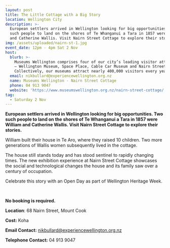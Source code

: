 ```yaml
---
layout: post
title: The Little Cottage with a Big Story
location: Wellington City
description: >-
  European settlers arrived in Wellington looking for big opportunities. Two
  such people to land on the shores of Te Whanganui a Tara in 1857 were William
  and Catherine Wallis. Visit Nairn Street Cottage to explore their stories.
img: /assets/uploaded/nairn-st-1.jpg
event_date: 12pm - 4pm Sat 2 Nov
host:
  blurb: >-
    Museums Wellington comprises four of our city’s leading visitor attractions
    – Wellington Museum, Space Place, Cable Car Museum and Nairn Street Cottage.
    Collectively, our museums attract nearly 400,000 visitors every year.
  email: nikbullard@experiencewellington.org.nz
  name: Museums Wellington - Nairn Street Cottage
  phone: 04 913 9047
  website: 'https://www.museumswellington.org.nz/nairn-street-cottage/'
tag:
  - Saturday 2 Nov
---
```

**European settlers arrived in Wellington looking for big opportunities. Two such people to land on the shores of Te Whanganui a Tara in 1857 were William and Catherine Wallis. Visit Nairn Street Cottage to explore their stories.** 

William built their house in Te Aro, where they raised 10 children. Two more generations of Wallis women subsequently lived in the cottage. 

The house still stands today and has stood sentinel to rapidly changing times. The new exhibition experience at Nairn Street Cottage showcases the social and technological changes the house and its family saw over a century of occupation.

Celebrate this story with an Open Day as part of Wellington Heritage Week.

<br>

**No booking is required.** 

**Location**: 68 Nairn Street, Mount Cook

**Cost:** Koha

**Email Contact:** nikbullard@experiencewellington.org.nz

**Telephone Contact:** 04 913 9047
